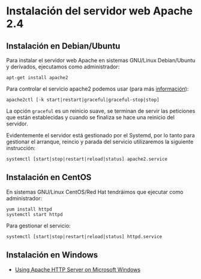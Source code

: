 # Instalación del servidor web Apache 2.4

## Instalación en Debian/Ubuntu

Para instalar  el servidor web Apache en sistemas GNU/Linux Debian/Ubuntu y derivados, ejecutamos como administrador:

	apt-get install apache2

Para controlar el servicio apache2 podemos usar (para más [información](http://httpd.apache.org/docs/2.4/es/stopping.html)):

    apache2ctl [-k start|restart|graceful|graceful-stop|stop]

La opción `graceful` es un reinicio suave, se terminan de servir las peticiones que están establecidas y cuando se finaliza se hace una reinicio del servidor.

Evidentemente el servidor está gestionado por el Systemd, por lo tanto para gestionar el arranque, reincio y parada del servicio utilizaremos la siguiente instrucción:

	systemctl [start|stop|restart|reload|status] apache2.service

## Instalación en CentOS

En sistemas GNU/Linux CentOS/Red Hat tendráimos que ejecutar como administrador:

	yum install httpd
	systemctl start httpd

Para gestionar el servicio:

	systemctl [start|stop|restart|reload|status] httpd.service

## Instalación en Windows

* [Using Apache HTTP Server on Microsoft Windows](https://httpd.apache.org/docs/2.4/platform/windows.html)